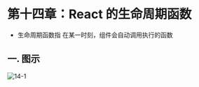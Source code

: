 # 第十四章：React 的生命周期函数

* 生命周期函数指 在某一时刻，组件会自动调用执行的函数

## 一. 图示
![14-1](https://s2.ax1x.com/2020/02/22/3Q2aX8.md.png)
